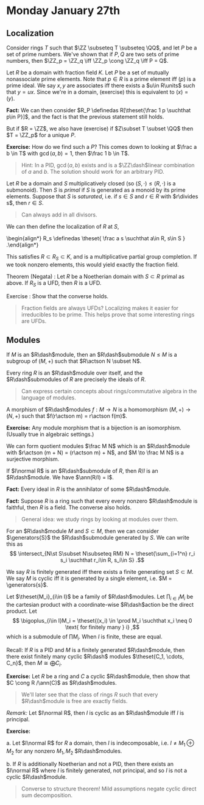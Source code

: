 # Monday January 27th

## Localization

Consider rings $T$ such that $\ZZ \subseteq T \subseteq \QQ$, and let $P$ be a set of prime numbers.
We've shown that if $P, Q$ are two sets of prime numbers, then $\ZZ_p = \ZZ_q \iff \ZZ_p \cong \ZZ_q \iff P = Q$.

Let $R$ be a domain with fraction field $K$.
Let $P$ be a set of mutually nonassociate prime elements.
Note that $p\in R$ is a prime element iff $(p)$ is a prime ideal.
We say $x, y$ are associates iff there exists a $u\in R\units$ such that $y=ux$.
Since we're in a domain, (exercise) this is equivalent to $(x) = (y)$.

**Fact:**
We can then consider $R_P \definedas R[\theset{\frac 1 p \suchthat p\in P}]$, and the fact is that the previous statement still holds.

But if $R = \ZZ$, we also have (exercise) if $Z\subset T \subset \QQ$ then $T = \ZZ_p$ for a unique $P$.

**Exercise:** 
How do we find such a $P$? 
This comes down to looking at $\frac a b \in T$ with $\gcd(a, b) = 1$, then $\frac 1 b \in T$.

> Hint: In a PID, $\gcd(a, b)$ exists and is a $\ZZ\dash$linear combination of $a$ and $b$.
> The solution should work for an arbitrary PID.

Let $R$ be a domain and $S$ multiplicatively closed (so $(S, \cdot) \leq (R, \cdot)$ is a submonoid).
Then $S$ is *primal* if $S$ is generated as a monoid by its prime elements.
Suppose that $S$ is *saturated*, i.e. if $s\in S$ and $r\in R$ with $r\divides s$, then $r\in S$.

> Can always add in all divisors.

We can then define the localization of $R$ at $S$, 

\begin{align*}
R_s \definedas \theset{ \frac a s \suchthat a\in R, s\in S }
.\end{align*}

This satisfies $R \subset R_S \subset K$, and is a multiplicative partial group completion.
If we took nonzero elements, this would yield exactly the fraction field.

Theorem (Negata)
: Let $R$ be a Noetherian domain with $S\subset R$ primal as above.
  If $R_S$ is a UFD, then $R$ is a UFD.

Exercise
: Show that the converse holds.

> Fraction fields are always UFDs?
> Localizing makes it easier for irreducibles to be prime.
> This helps prove that some interesting rings are UFDs.

## Modules

If $M$ is an $R\dash$module, then an $R\dash$submodule $N \leq M$ is a subgroup of $(M, +)$ such that $R\actson N \subset N$.

Every ring $R$ is an $R\dash$module over itself, and the $R\dash$submodules of $R$ are precisely the ideals of $R$.

> Can express certain concepts about rings/commutative algebra in the language of modules.

A morphism of $R\dash$modules $f: M\to N$ is a homomorphism $(M, +) \to (N, +)$ such that $f(r\actson m) = r\actson f(m)$.

**Exercise:**
Any module morphism that is a bijection is an isomorphism. 
(Usually true in algebraic settings.)

We can form quotient modules $\frac M N$ which is an $R\dash$module with $r\actson (m + N) = (r\actson m) + N$, and $M \to \frac M N$ is a surjective morphism.

If $I\normal R$ is an $R\dash$submodule of $R$, then $R/I$ is an $R\dash$module.
We have $\ann(R/I) = I$.

**Fact:**
Every ideal in $R$ is the annihilator of some $R\dash$module.

**Fact:**
Suppose $R$ is a ring such that every every nonzero $R\dash$module is faithful, then $R$ is a field.
The converse also holds.

> General idea: we study rings by looking at modules over them.

For an $R\dash$module $M$ and $S\subset M$, then we can consider $\generators{S}$ the $R\dash$submodule generated by $S$.
We can write this as 
$$
\intersect_{N\st S\subset N\subseteq RM} N = \theset{\sum_{i=1^n} r_i s_i \suchthat r_i\in R, s_i\in S}
.$$

We say $R$ is finitely generated iff there exists a finite generating set $S \subset M$.
We say $M$ is cyclic iff it is generated by a single element, i.e. $M = \generators{s}$.

Let $\theset{M_i}_{i\in I}$ be a family of $R\dash$modules.
Let $\prod_{i\in I} M_i$ be the cartesian product with a coordinate-wise $R\dash$action be the direct product.
Let 
$$
\bigoplus_{i\in I}M_i = \theset{(x_i) \in \prod M_i \suchthat x_i \neq 0 \text{ for finitely many } i}
,$$ 
which is a submodule of $\prod M_i$.
When $I$ is finite, these are equal.

Recall:
If $R$ is a PID and $M$ is a finitely generated $R\dash$module, then there exist finitely many cyclic $R\dash$ modules $\theset{C_1, \cdots, C_n}$, then $M \cong \bigoplus C_i$.

**Exercise:**
Let $R$ be a ring and $C$ a cyclic $R\dash$module, then show that $C \cong R /\ann(C)$ as $R\dash$modules.

> We'll later see that the class of rings $R$ such that every $R\dash$module is free are exactly fields.

*Remark:*
Let $I\normal R$, then $I$ is cyclic as an $R\dash$module iff $I$ is principal.

**Exercise:**

a. Let $I\normal R$ for $R$ a domain, then $I$ is indecomposable, i.e. $I\neq M_1 \oplus M_2$ for any nonzero $M_1, M_2$ $R\dash$modules.

b. If $R$ is additionally Noetherian and not a PID, then there exists an $I\normal R$ where $I$ is finitely generated, not principal, and so $I$ is not a cyclic $R\dash$module.

> Converse to structure theorem! Mild assumptions negate cyclic direct sum decomposition.


